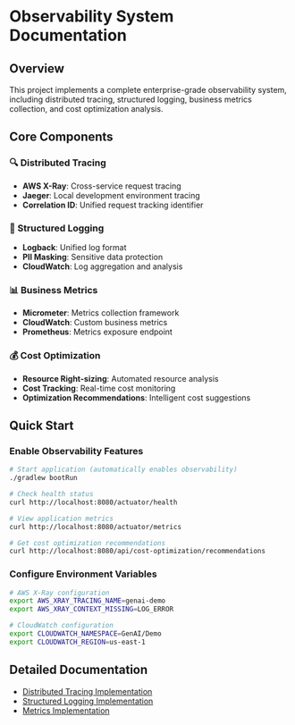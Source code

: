 # Observability System Documentation

## Overview

This project implements a complete enterprise-grade observability system, including distributed tracing, structured logging, business metrics collection, and cost optimization analysis.

## Core Components

### 🔍 Distributed Tracing

- **AWS X-Ray**: Cross-service request tracing
- **Jaeger**: Local development environment tracing
- **Correlation ID**: Unified request tracking identifier

### 📝 Structured Logging

- **Logback**: Unified log format
- **PII Masking**: Sensitive data protection
- **CloudWatch**: Log aggregation and analysis

### 📊 Business Metrics

- **Micrometer**: Metrics collection framework
- **CloudWatch**: Custom business metrics
- **Prometheus**: Metrics exposure endpoint

### 💰 Cost Optimization

- **Resource Right-sizing**: Automated resource analysis
- **Cost Tracking**: Real-time cost monitoring
- **Optimization Recommendations**: Intelligent cost suggestions

## Quick Start

### Enable Observability Features

```bash
# Start application (automatically enables observability)
./gradlew bootRun

# Check health status
curl http://localhost:8080/actuator/health

# View application metrics
curl http://localhost:8080/actuator/metrics

# Get cost optimization recommendations
curl http://localhost:8080/api/cost-optimization/recommendations
```

### Configure Environment Variables

```bash
# AWS X-Ray configuration
export AWS_XRAY_TRACING_NAME=genai-demo
export AWS_XRAY_CONTEXT_MISSING=LOG_ERROR

# CloudWatch configuration
export CLOUDWATCH_NAMESPACE=GenAI/Demo
export CLOUDWATCH_REGION=us-east-1
```

## Detailed Documentation

- [Distributed Tracing Implementation](../../app/docs/DISTRIBUTED_TRACING_IMPLEMENTATION.md)
- [Structured Logging Implementation](../../app/docs/STRUCTURED_LOGGING_IMPLEMENTATION.md)
- [Metrics Implementation](../../app/docs/METRICS_IMPLEMENTATION.md)
